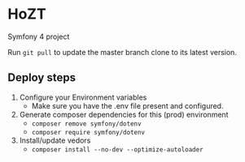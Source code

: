 # HoZT

Symfony 4 project

Run `git pull` to update the master branch clone to its latest version.

## Deploy steps

1. Configure your Environment variables
   * Make sure you have the .env file present and configured.
1. Generate composer dependencies for this (prod) environment
   * `composer remove symfony/dotenv`
   * `composer require symfony/dotenv`
1. Install/update vedors
   * `composer install --no-dev --optimize-autoloader`
